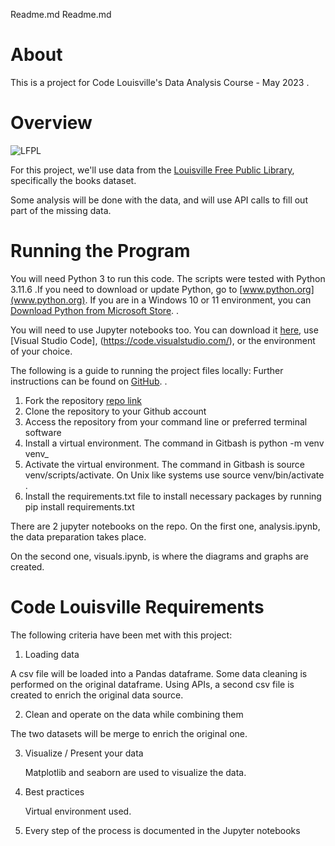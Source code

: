Readme.md
Readme.md

# About

This is a project for Code Louisville's Data Analysis Course - May 2023 .


# Overview

  ![LFPL](https://www.arcgis.com/sharing/rest/content/items/372216992aea4b2cb5b02837d7a48eaf/info/thumbnail/thumbnail1659543230768.png?w=800)

For this project, we'll use data from the [Louisville Free Public Library](https://data.louisvilleky.gov/datasets/louisville-metro-ky-library-collection-inventory/about), specifically the books dataset. 

Some analysis will be done with the data, and will use API calls to fill out part of the missing data.

  

# Running the Program

You will need Python 3 to run this code. The scripts were tested with Python 3.11.6 .If you need to download or update Python, go to [www.python.org](www.python.org). If you are in a Windows 10 or 11 environment, you can  [Download Python from Microsoft Store](https://apps.microsoft.com/detail/python-3-11/9NRWMJP3717K?hl=en-US).
.

You will need to use Jupyter notebooks too. You can download it [here](https://jupyter.org/install),  use [Visual Studio Code], (https://code.visualstudio.com/), or the environment of your choice.

The following is a guide to running the project files locally:
 Further instructions can be found on [GitHub](https://docs.github.com/en/repositories/creating-and-managing-repositories/cloning-a-repository).
 .
1.  Fork the repository  [repo link](https://github.com/lcabrp/LFPL_Data) 
2.  Clone the repository to your Github account
3.  Access the repository from your command line or preferred terminal software
4.  Install a virtual environment. The command in Gitbash is  python -m venv venv_
5.  Activate the virtual environment. The command in Gitbash is  source venv/scripts/activate. On Unix like systems use source venv/bin/activate .
6.  Install the  requirements.txt file to install necessary packages by running  pip install requirements.txt

There are 2 jupyter notebooks on the repo. On the first one, analysis.ipynb, the data preparation takes place.

On the second one, visuals.ipynb, is where the diagrams and graphs are created.

# Code Louisville Requirements

The following criteria have been met with this project:

1. Loading data

  A csv file will be loaded into a Pandas dataframe. Some data cleaning is performed on the original dataframe. Using  APIs, a second csv file is created to enrich the original data source.

2. Clean and operate on the data while combining them

  The two datasets will be merge to enrich the original one.

3. Visualize / Present your data

   Matplotlib and seaborn are used to visualize the data.

5. Best practices

   Virtual environment used.

7. Every step of the process is documented in the Jupyter notebooks


